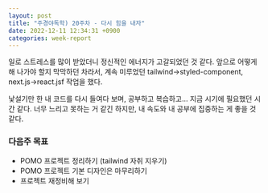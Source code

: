 ```yaml
---
layout: post
title: "주경야독학) 20주차 - 다시 힘을 내자"
date: 2022-12-11 12:34:31 +0900
categories: week-report
---
```


일로 스트레스를 많이 받았더니 정신적인 에너지가 고갈되었던 것 같다. 앞으로 어떻게 해 나가야 할지 막막하던 차라서, 계속 미루었던 tailwind->styled-component, next.js->react.jsf 작업을 했다.

낯설기만 한 내 코드를 다시 들여다 보며, 공부하고 복습하고... 지금 시기에 필요했던 시간 같다. 너무 느리고 못하는 거 같긴 하지만, 내 속도와 내 공부에 집중하는 게 좋을 것 같다.

### 다음주 목표

- POMO 프로젝트 정리하기 (tailwind 자취 지우기)
- POMO 프로젝트 기본 디자인은 마무리하기
- 프로젝트 재정비해 보기
